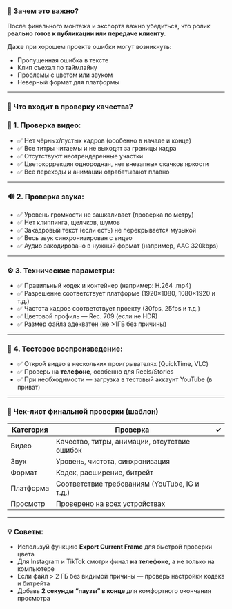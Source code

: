 ### **🔹 Зачем это важно?**

После финального монтажа и экспорта важно убедиться, что ролик **реально готов к публикации или передаче клиенту**.

Даже при хорошем проекте ошибки могут возникнуть:

- Пропущенная ошибка в тексте
- Клип съехал по таймлайну
- Проблемы с цветом или звуком
- Неверный формат для платформы

---

### **🧩 Что входит в проверку качества?**

### **📼 1. Проверка видео:**

- ✅ Нет чёрных/пустых кадров (особенно в начале и конце)
- ✅ Все титры читаемы и не выходят за границы кадра
- ✅ Отсутствуют неотрендеренные участки
- ✅ Цветокоррекция однородная, нет внезапных скачков яркости
- ✅ Все переходы и анимации отрабатывают плавно

---

### **🔊 2. Проверка звука:**

- ✅ Уровень громкости не зашкаливает (проверка по метру)
- ✅ Нет клиппинга, щелчков, шумов
- ✅ Закадровый текст (если есть) не перекрывается музыкой
- ✅ Весь звук синхронизирован с видео
- ✅ Аудио закодировано в нужный формат (например, AAC 320kbps)

---

### **⚙️ 3. Технические параметры:**

- ✅ Правильный кодек и контейнер (например: H.264 .mp4)
- ✅ Разрешение соответствует платформе (1920×1080, 1080×1920 и т.д.)
- ✅ Частота кадров соответствует проекту (30fps, 25fps и т.д.)
- ✅ Цветовой профиль — Rec. 709 (если не HDR)
- ✅ Размер файла адекватен (не >1ГБ без причины)

---

### **🧪 4. Тестовое воспроизведение:**

- ✅ Открой видео в нескольких проигрывателях (QuickTime, VLC)
- ✅ Проверь на **телефоне**, особенно для Reels/Stories
- ✅ При необходимости — загрузка в тестовый аккаунт YouTube (в приват)

---

### **🧠 Чек-лист финальной проверки (шаблон)**

| **Категория** | **Проверка** | **✓** |
| --- | --- | --- |
| Видео | Качество, титры, анимации, отсутствие ошибок |  |
| Звук | Уровень, чистота, синхронизация |  |
| Формат | Кодек, расширение, битрейт |  |
| Платформа | Соответствие требованиям (YouTube, IG и т.д.) |  |
| Просмотр | Проверено на всех устройствах |  |

---

### **💡 Советы:**

- Используй функцию **Export Current Frame** для быстрой проверки цвета
- Для Instagram и TikTok смотри финал **на телефоне**, а не только на компьютере
- Если файл > 2 ГБ без видимой причины — проверь настройки кодека и битрейта
- Добавь **2 секунды “паузы” в конце** для комфортного окончания просмотра